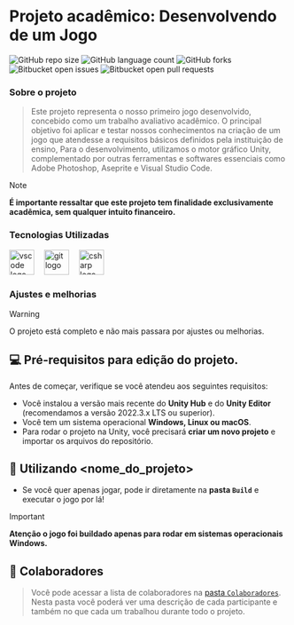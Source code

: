 # Projeto acadêmico: Desenvolvendo de um Jogo

![GitHub repo size](https://img.shields.io/github/repo-size/Zev07/Academic-Project-2D-Game-Development?style=for-the-badge)
![GitHub language count](https://img.shields.io/github/languages/count/Zev07/Academic-Project-2D-Game-Development?style=for-the-badge)
![GitHub forks](https://img.shields.io/github/forks/Zev07/Academic-Project-2D-Game-Development?style=for-the-badge)
![Bitbucket open issues](https://img.shields.io/bitbucket/issues/Zev07/Academic-Project-2D-Game-Development?style=for-the-badge)
![Bitbucket open pull requests](https://img.shields.io/bitbucket/pr-raw/Zev07/Academic-Project-2D-Game-Development?style=for-the-badge)

### Sobre o projeto
> Este projeto representa o nosso primeiro jogo desenvolvido, concebido como um trabalho avaliativo acadêmico. O principal objetivo foi aplicar e testar nossos conhecimentos na criação de um jogo que atendesse a requisitos básicos definidos pela instituição de ensino, Para o desenvolvimento, utilizamos o motor gráfico Unity, complementado por outras ferramentas e softwares essenciais como Adobe Photoshop, Aseprite e Visual Studio Code.

> [!NOTE]
> <b>É importante ressaltar que este projeto tem finalidade exclusivamente acadêmica, sem qualquer intuito financeiro.</b>

### Tecnologias Utilizadas
<div align="left">
  <img src="https://cdn.jsdelivr.net/gh/devicons/devicon/icons/vscode/vscode-original.svg" height="45" alt="vscode logo"  />
  <img width="10" />
  <img src="https://cdn.jsdelivr.net/gh/devicons/devicon/icons/git/git-original.svg" height="45" alt="git logo"  />
  <img width="10" />
  <img src="https://cdn.jsdelivr.net/gh/devicons/devicon/icons/csharp/csharp-original.svg" height="45" alt="csharp logo"  />
</div>

### Ajustes e melhorias
> [!WARNING]
> O projeto está completo e não mais passara por ajustes ou melhorias.


## 💻 Pré-requisitos para edição do projeto.

Antes de começar, verifique se você atendeu aos seguintes requisitos:

* Você instalou a versão mais recente do **Unity Hub** e do **Unity Editor** (recomendamos a versão 2022.3.x LTS ou superior).
* Você tem um sistema operacional **Windows, Linux ou macOS**.
* Para rodar o projeto na Unity, você precisará **criar um novo projeto** e importar os arquivos do repositório.


## 🚀 Utilizando <nome_do_projeto>

* Se você quer apenas jogar, pode ir diretamente na **pasta `Build`** e executar o jogo por lá!
> [!IMPORTANT]
> <b>Atenção o jogo foi buildado apenas para rodar em sistemas operacionais Windows.</b>

## 👥 Colaboradores 

> Você pode acessar a lista de colaboradores na [pasta `Colaboradores`](./Colaboradores). Nesta pasta você poderá ver uma descrição de cada participante e também no que cada um trabalhou durante todo o projeto.
